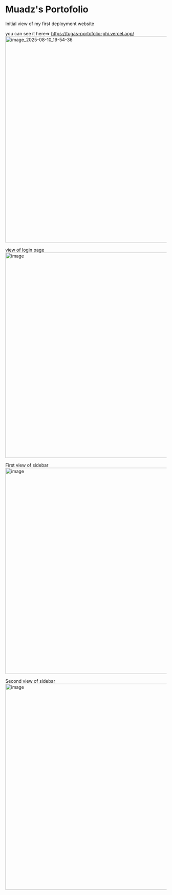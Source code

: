 <h1>Muadz's Portofolio</h1>

Initial view of my first deployment website

you can see it here=> https://tugas-portofolio-phi.vercel.app/
<img width="1366" height="644" alt="image_2025-08-10_19-54-36" src="https://github.com/user-attachments/assets/a87efbbc-56b3-4193-8f10-91fc0b00c012" />

view of login page
<img width="1366" height="641" alt="image" src="https://github.com/user-attachments/assets/30efbdf8-6e51-4434-bb96-1baa6058e0fd" />

First view of sidebar
<img width="1366" height="643" alt="image" src="https://github.com/user-attachments/assets/ece6d491-34d0-4dca-9aa2-a8e4d174f70a" />

Second view of sidebar 
<img width="1366" height="643" alt="image" src="https://github.com/user-attachments/assets/d5a2b5c2-b6e2-492d-99e4-74b6625cdc19" />

